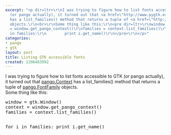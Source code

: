 ```yaml
---
excerpt: "<p dir=ltr>\r\nI was trying to figure how to list fonts accessible to GTK
  (or pango actually), it turned out that <a href=\"http://www.pygtk.org/pygtk2reference/class-pangocontext.html#method-pangocontext--list-families\">pango.Context</a>
  has a list_families() method that returns a tuple of <a href=\"http://www.pygtk.org/pygtk2reference/class-pangofontfamily.html\">pango.FontFamily</a>
  objects.\r\n<br>\r\nSome thing like this:\r\n<pre dir=ltr>\r\nwindow = gtk.Window()\r\ncontext
  = window.get_pango_context()\r\nfamilies = context.list_families()\r\n\r\nfor i
  in families:\r\n        print i.get_name()\r\n</pre>\r\n</p>"
categories:
- pango
- gtk
layout: post
title: Listing GTK accessible fonts
created: 1206483992
---
```

<p dir=ltr>
I was trying to figure how to list fonts accessible to GTK (or pango actually), it turned out that <a href="http://www.pygtk.org/pygtk2reference/class-pangocontext.html#method-pangocontext--list-families">pango.Context</a> has a list_families() method that returns a tuple of <a href="http://www.pygtk.org/pygtk2reference/class-pangofontfamily.html">pango.FontFamily</a> objects.
<br>
Some thing like this:
<pre dir=ltr>
window = gtk.Window()
context = window.get_pango_context()
families = context.list_families()

for i in families:
        print i.get_name()
</pre>
</p>
